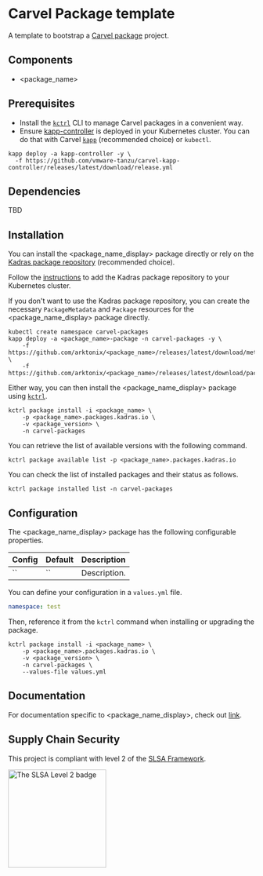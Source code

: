 # Carvel Package template

A template to bootstrap a [Carvel package](https://carvel.dev/kapp-controller/docs/latest/packaging) project.

## Components

* <package_name>

## Prerequisites

* Install the [`kctrl`](https://carvel.dev/kapp-controller/docs/latest/install/#installing-kapp-controller-cli-kctrl) CLI to manage Carvel packages in a convenient way.
* Ensure [kapp-controller](https://carvel.dev/kapp-controller) is deployed in your Kubernetes cluster. You can do that with Carvel
[`kapp`](https://carvel.dev/kapp/docs/latest/install) (recommended choice) or `kubectl`.

```shell
kapp deploy -a kapp-controller -y \
  -f https://github.com/vmware-tanzu/carvel-kapp-controller/releases/latest/download/release.yml
```

## Dependencies

TBD

## Installation

You can install the <package_name_display> package directly or rely on the [Kadras package repository](https://github.com/arktonix/kadras-packages) (recommended choice).

Follow the [instructions](https://github.com/arktonix/kadras-packages) to add the Kadras package repository to your Kubernetes cluster.

If you don't want to use the Kadras package repository, you can create the necessary `PackageMetadata` and
`Package` resources for the <package_name_display> package directly.

```shell
kubectl create namespace carvel-packages
kapp deploy -a <package_name>-package -n carvel-packages -y \
    -f https://github.com/arktonix/<package_name>/releases/latest/download/metadata.yml \
    -f https://github.com/arktonix/<package_name>/releases/latest/download/package.yml
```

Either way, you can then install the <package_name_display> package using [`kctrl`](https://carvel.dev/kapp-controller/docs/latest/install/#installing-kapp-controller-cli-kctrl).

```shell
kctrl package install -i <package_name> \
    -p <package_name>.packages.kadras.io \
    -v <package_version> \
    -n carvel-packages
```

You can retrieve the list of available versions with the following command.

```shell
kctrl package available list -p <package_name>.packages.kadras.io
```

You can check the list of installed packages and their status as follows.

```shell
kctrl package installed list -n carvel-packages
```

## Configuration

The <package_name_display> package has the following configurable properties.

| Config | Default | Description |
|-------|-------------------|-------------|
| `` | `` | Description. |

You can define your configuration in a `values.yml` file.

```yaml
namespace: test
```

Then, reference it from the `kctrl` command when installing or upgrading the package.

```shell
kctrl package install -i <package_name> \
    -p <package_name>.packages.kadras.io \
    -v <package_version> \
    -n carvel-packages \
    --values-file values.yml
```

## Documentation

For documentation specific to <package_name_display>, check out [link](url).

## Supply Chain Security

This project is compliant with level 2 of the [SLSA Framework](https://slsa.dev).

<img src="https://slsa.dev/images/SLSA-Badge-full-level2.svg" alt="The SLSA Level 2 badge" width=200>
